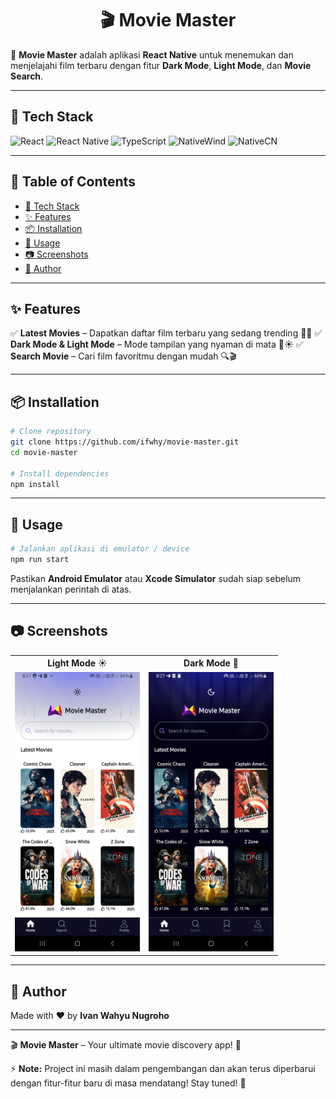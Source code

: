 <h1 align="center"> 🎬 Movie Master </h1>

🚀 **Movie Master** adalah aplikasi **React Native** untuk menemukan dan menjelajahi film terbaru dengan fitur **Dark Mode**, **Light Mode**, dan **Movie Search**.

---

## 📌 Tech Stack

![React](https://img.shields.io/badge/React-61DAFB?style=for-the-badge&logo=react&logoColor=white)
![React Native](https://img.shields.io/badge/React%20Native-20232A?style=for-the-badge&logo=react&logoColor=61DAFB)
![TypeScript](https://img.shields.io/badge/TypeScript-3178C6?style=for-the-badge&logo=typescript&logoColor=white)
![NativeWind](https://img.shields.io/badge/NativeWind-06B6D4?style=for-the-badge&logo=tailwindcss&logoColor=white)
![NativeCN](https://img.shields.io/badge/NativeCN-4F46E5?style=for-the-badge&logo=tailwindcss&logoColor=white)

---

## 📖 Table of Contents

- [📌 Tech Stack](#-tech-stack)
- [✨ Features](#-features)
- [📦 Installation](#-installation)
- [🚀 Usage](#-usage)
- [📷 Screenshots](#-screenshots)
- [👤 Author](#-author)

---

## ✨ Features

✅ **Latest Movies** – Dapatkan daftar film terbaru yang sedang trending 📅🎥
✅ **Dark Mode & Light Mode** – Mode tampilan yang nyaman di mata 🌙☀️
✅ **Search Movie** – Cari film favoritmu dengan mudah 🔍🎬

---

## 📦 Installation

```sh
# Clone repository
git clone https://github.com/ifwhy/movie-master.git
cd movie-master

# Install dependencies
npm install
```

---

## 🚀 Usage

```sh
# Jalankan aplikasi di emulator / device
npm run start
```

Pastikan **Android Emulator** atau **Xcode Simulator** sudah siap sebelum menjalankan perintah di atas.

---

## 📷 Screenshots

<div align="center">
  <table>
    <tr>
      <th align="center">Light Mode ☀️</th>
      <th align="center">Dark Mode 🌙</th>
    </tr>
    <tr>
      <td><img src="./assets/docs/light-mode.jpeg" alt="Light Mode" width="200"></td>
      <td><img src="./assets/docs/dark-mode.jpeg" alt="Dark Mode" width="200"></td>
    </tr>
  </table>
</div>

---

## 👤 Author

Made with ❤️ by **Ivan Wahyu Nugroho**

---

🎬 **Movie Master** – Your ultimate movie discovery app! 🚀

⚡ **Note:** Project ini masih dalam pengembangan dan akan terus diperbarui dengan fitur-fitur baru di masa mendatang! Stay tuned! 🚀
